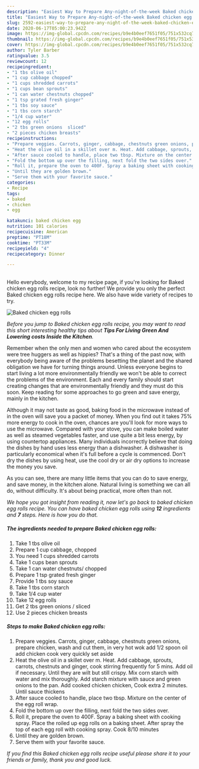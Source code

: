 ```yaml
---
description: "Easiest Way to Prepare Any-night-of-the-week Baked chicken egg rolls"
title: "Easiest Way to Prepare Any-night-of-the-week Baked chicken egg rolls"
slug: 2592-easiest-way-to-prepare-any-night-of-the-week-baked-chicken-egg-rolls
date: 2020-06-17T05:00:23.942Z
image: https://img-global.cpcdn.com/recipes/b9e4b0eef7651f05/751x532cq70/baked-chicken-egg-rolls-recipe-main-photo.jpg
thumbnail: https://img-global.cpcdn.com/recipes/b9e4b0eef7651f05/751x532cq70/baked-chicken-egg-rolls-recipe-main-photo.jpg
cover: https://img-global.cpcdn.com/recipes/b9e4b0eef7651f05/751x532cq70/baked-chicken-egg-rolls-recipe-main-photo.jpg
author: Tyler Barber
ratingvalue: 3.5
reviewcount: 12
recipeingredient:
- "1 tbs olive oil"
- "1 cup cabbage chopped"
- "1 cups shredded carrots"
- "1 cups bean sprouts"
- "1 can water chestnuts chopped"
- "1 tsp grated fresh ginger"
- "1 tbs soy sauce"
- "1 tbs corn starch"
- "1/4 cup water"
- "12 egg rolls"
- "2 tbs green onions  sliced"
- "2 pieces chicken breasts"
recipeinstructions:
- "Prepare veggies. Carrots, ginger, cabbage, chestnuts green onions, prepare chicken, wash and cut them, in very hot wok add 1/2 spoon oil add chicken cook very quickly set aside"
- "Heat the olive oil in a skillet over m. Heat. Add cabbage, sprouts, carrots, chestnuts and ginger, cook stirring frequently for 5 mins. Add oil if necessary. Until they are wilt but still crispy. Mix corn starch with water and mix thoroughly. Add starch mixture with sauce and green onions to the pan. Add cooked chicken chicken, Cook extra 2 minutes. Until sauce thickens"
- "After sauce cooled to handle, place two tbsp. Mixture on the center of the egg roll wrap."
- "Fold the bottom up over the filling, next fold the two sides over."
- "Roll it, prepare the oven to 400F. Spray a baking sheet with cooking spray. Place the roiled up egg rolls on a baking sheet. After spray the top of each egg roll with cooking spray. Cook 8/10 minutes"
- "Until they are golden brown."
- "Serve them with your favorite sauce."
categories:
- Recipe
tags:
- baked
- chicken
- egg

katakunci: baked chicken egg 
nutrition: 101 calories
recipecuisine: American
preptime: "PT18M"
cooktime: "PT33M"
recipeyield: "4"
recipecategory: Dinner

---
```

<br>
Hello everybody, welcome to my recipe page, if you're looking for Baked chicken egg rolls recipe, look no further! We provide you only the perfect Baked chicken egg rolls recipe here. We also have wide variety of recipes to try.
<br>


![Baked chicken egg rolls](https://img-global.cpcdn.com/recipes/b9e4b0eef7651f05/751x532cq70/baked-chicken-egg-rolls-recipe-main-photo.jpg)

<i>Before you jump to Baked chicken egg rolls recipe, you may want to read this short interesting healthy tips about 
<strong>Tips For Living Green And Lowering costs Inside the Kitchen</strong>.</i>
</br>

Remember when the only men and women who cared about the ecosystem were tree huggers as well as hippies? That's a thing of the past now, with everybody being aware of the problems besetting the planet and the shared obligation we have for turning things around. Unless everyone begins to start living a lot more environmentally friendly we won't be able to correct the problems of the environment. Each and every family should start creating changes that are environmentally friendly and they must do this soon. Keep reading for some approaches to go green and save energy, mainly in the kitchen.

Although it may not taste as good, baking food in the microwave instead of in the oven will save you a packet of money. When you find out it takes 75% more energy to cook in the oven, chances are you'll look for more ways to use the microwave. Compared with your stove, you can make boiled water as well as steamed vegetables faster, and use quite a bit less energy, by using countertop appliances. Many individuals incorrectly believe that doing the dishes by hand uses less energy than a dishwasher. A dishwasher is particularly economical when it's full before a cycle is commenced. Don't dry the dishes by using heat, use the cool dry or air dry options to increase the money you save.

As you can see, there are many little items that you can do to save energy, and save money, in the kitchen alone. Natural living is something we can all do, without difficulty. It's about being practical, more often than not.


<i>We hope you got insight from reading it, now let's go back to baked chicken egg rolls recipe. You can have baked chicken egg rolls using <strong>12</strong> ingredients and <strong>7</strong> steps. Here is how you do that.
</i>

##### The ingredients needed to prepare Baked chicken egg rolls:

1. Take 1 tbs olive oil
1. Prepare 1 cup cabbage, chopped
1. You need 1 cups shredded carrots
1. Take 1 cups bean sprouts
1. Take 1 can water chestnuts/ chopped
1. Prepare 1 tsp grated fresh ginger
1. Provide 1 tbs soy sauce
1. Take 1 tbs corn starch
1. Take 1/4 cup water
1. Take 12 egg rolls
1. Get 2 tbs green onions / sliced
1. Use 2 pieces chicken breasts


##### Steps to make Baked chicken egg rolls:

1. Prepare veggies. Carrots, ginger, cabbage, chestnuts green onions, prepare chicken, wash and cut them, in very hot wok add 1/2 spoon oil add chicken cook very quickly set aside
1. Heat the olive oil in a skillet over m. Heat. Add cabbage, sprouts, carrots, chestnuts and ginger, cook stirring frequently for 5 mins. Add oil if necessary. Until they are wilt but still crispy. Mix corn starch with water and mix thoroughly. Add starch mixture with sauce and green onions to the pan. Add cooked chicken chicken, Cook extra 2 minutes. Until sauce thickens
1. After sauce cooled to handle, place two tbsp. Mixture on the center of the egg roll wrap.
1. Fold the bottom up over the filling, next fold the two sides over.
1. Roll it, prepare the oven to 400F. Spray a baking sheet with cooking spray. Place the roiled up egg rolls on a baking sheet. After spray the top of each egg roll with cooking spray. Cook 8/10 minutes
1. Until they are golden brown.
1. Serve them with your favorite sauce.


<i>If you find this Baked chicken egg rolls recipe useful please share it to your friends or family, thank you and good luck.</i>

